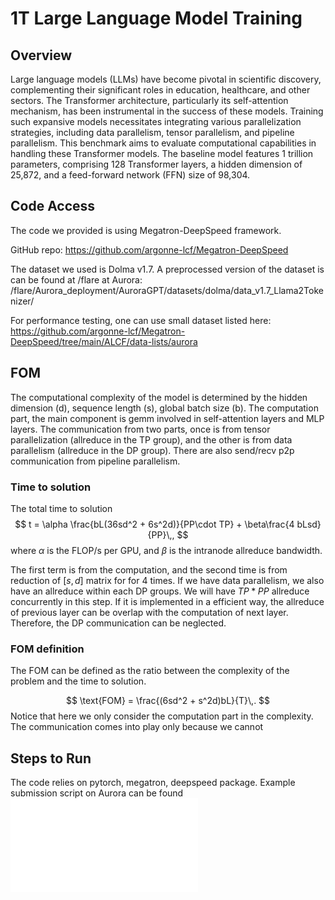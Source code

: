 # 1T Large Language Model Training

## Overview 

​Large language models (LLMs) have become pivotal in scientific discovery, complementing their significant roles in education, healthcare, and other sectors. The Transformer architecture, particularly its self-attention mechanism, has been instrumental in the success of these models. Training such expansive models necessitates integrating various parallelization strategies, including data parallelism, tensor parallelism, and pipeline parallelism. This benchmark aims to evaluate computational capabilities in handling these Transformer models. The baseline model features 1 trillion parameters, comprising 128 Transformer layers, a hidden dimension of 25,872, and a feed-forward network (FFN) size of 98,304. ​


## Code Access
The code we provided is using Megatron-DeepSpeed framework. 

GitHub repo: https://github.com/argonne-lcf/Megatron-DeepSpeed

The dataset we used is Dolma v1.7. A preprocessed version of the dataset is can be found at /flare at Aurora: /flare/Aurora_deployment/AuroraGPT/datasets/dolma/data_v1.7_Llama2Tokenizer/

For performance testing, one can use small dataset listed here: https://github.com/argonne-lcf/Megatron-DeepSpeed/tree/main/ALCF/data-lists/aurora

## FOM

The computational complexity of the model is determined by the hidden dimension (d), sequence length (s), global batch size (b). The computation part, the main component is gemm involved in self-attention layers and MLP layers. The communication from two parts, once is from tensor parallelization (allreduce in the TP group), and the other is from data parallelism (allreduce in the DP group). There are also send/recv p2p communication from pipeline parallelism. 

### Time to solution

The total time to solution
$$
t = \alpha \frac{bL(36sd^2 + 6s^2d)}{PP\cdot TP}  + \beta\frac{4 bLsd}{PP}\,,
$$
where $\alpha$ is the FLOP/s per GPU, and $\beta$ is the intranode allreduce bandwidth. 

The first term is from the computation, and the second time is from reduction of $[s, d]$ matrix for for 4 times. If we have data parallelism, we also have an allreduce within each DP groups. We will have $TP*PP$ allreduce concurrently in this step. If it is implemented in a efficient way, the allreduce of previous layer can be overlap with the computation of next layer. Therefore, the DP communication can be neglected. 

### FOM definition
The FOM can be defined as the ratio between the complexity of the problem and the time to solution. 

$$
\text{FOM} = \frac{(6sd^2 + s^2d)bL}{T}\,.
$$
Notice that here we only consider the computation part in the complexity. The communication comes into play only because we cannot

## Steps to Run
The code relies on pytorch, megatron, deepspeed package. Example submission script on Aurora can be found ![here](./scripts/aurora/1T.sc)


